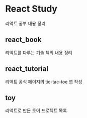 # React Study

리액트 공부 내용 정리

## react_book

리액트를 다루는 기술 책의 내용 정리

## react_tutorial

리액트 공식 페이지의 tic-tac-toe 앱 작성

## toy

리액트로 만든 토이 프로젝트 목록

